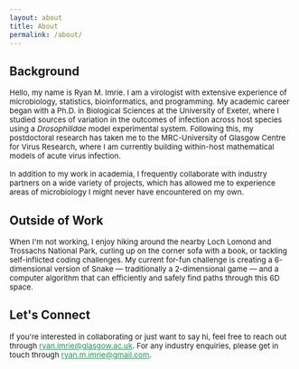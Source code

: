 ```yaml
---
layout: about
title: About
permalink: /about/
---
```


## Background

<div style="font-size: 0.95em;">Hello, my name is Ryan M. Imrie. I am a virologist with extensive experience of microbiology, statistics, bioinformatics, and programming. My academic career began with a Ph.D. in Biological Sciences at the University of Exeter, where I studied sources of variation in the outcomes of infection across host species using a <em>Drosophilidae</em> model experimental system. Following this, my postdoctoral research has taken me to the MRC-University of Glasgow Centre for Virus Research, where I am currently building within-host mathematical models of acute virus infection.
<br><br>
In addition to my work in academia, I frequently collaborate with industry partners on a wide variety of projects, which has allowed me to experience areas of microbiology I might never have encountered on my own.</div>

## Outside of Work

<div style="font-size: 0.95em;">When I'm not working, I enjoy hiking around the nearby Loch Lomond and Trossachs National Park, curling up on the corner sofa with a book, or tackling self-inflicted coding challenges. My current for-fun challenge is creating a 6-dimensional version of Snake — traditionally a 2-dimensional game — and a computer algorithm that can efficiently and safely find paths through this 6D space.</div>

## Let's Connect

<div style="font-size: 0.95em;">If you're interested in collaborating or just want to say hi, feel free to reach out through <a href="mailto:ryan.imrie@glasgow.ac.uk" style="color: #159957;">ryan.imrie@glasgow.ac.uk</a>. For any industry enquiries, please get in touch through <a href="mailto:ryan.m.imrie@gmail.com" style="color: #159957;">ryan.m.imrie@gmail.com</a>.</div>
